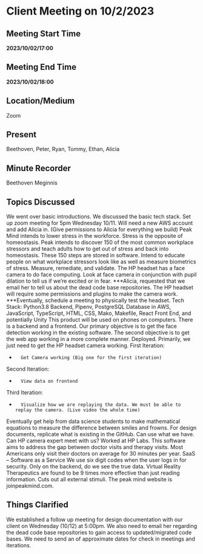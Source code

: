 # Client Meeting on 10/2/2023
## Meeting Start Time
**2023/10/02/17:00**
## Meeting End Time
**2023/10/02/18:00**
## Location/Medium
Zoom
## Present
Beethoven, Peter, Ryan, Tommy, Ethan, Alicia
## Minute Recorder
Beethoven Meginnis
## Topics Discussed
We went over basic introductions. We discussed the basic tech stack. Set up zoom meeting for 5pm Wednesday 10/11.
Will need a new AWS account and add Alicia in. (Give permissions to Alicia for everything we build)
Peak Mind intends to lower stress in the workforce. Stress is the opposite of homeostasis. Peak intends to discover 150 of the most common workplace stressors and teach adults how to get out of stress and back into homeostasis. These 150 steps are stored in software. Intend to educate people on what workplace stressors look like as well as measure biometrics of stress. Measure, remediate, and validate.
The HP headset has a face camera to do face computing. Look at face camera in conjunction with pupil dilation to tell us if we’re excited or in fear.
***Alicia, requested that we email her to tell us about the dead code base repositories.
The HP headset will require some permissions and plugins to make the camera work.
***Eventually, schedule a meeting to physically test the headset.
Tech Stack:
Python3.8 Backend, Pipenv, PostgreSQL Database in AWS, JavaScript, TypeScript, HTML, CSS, Mako, Makefile, React Front End, and potentially Unity
This product will be used on phones on computers. There is a backend and a frontend.
Our primary objective is to get the face detection working in the existing software.
The second objective is to get the web app working in a more complete manner. Deployed.
Primarily, we just need to get the HP headset camera working.
First Iteration:
-       Get Camera working (Big one for the first iteration)
Second Iteration:
-       View data on frontend
Third Iteration:
-       Visualize how we are replaying the data. We must be able to replay the camera. (Live video the whole time)
Eventually get help from data science students to make mathematical equations to measure the difference between smiles and frowns.
For design documents, replicate what is existing in the GitHub. Can use what we have.
Can HP camera expert meet with us? Worked at HP Labs.
This software aims to address the gap between doctor visits and therapy visits. Most Americans only visit their doctors on average for 30 minutes per year.
SaaS – Software as a Service
We use six digit codes when the user logs in for security. Only on the backend, do we see the true data.
Virtual Reality Therapeutics are found to be 9 times more effective than just reading information. Cuts out all external stimuli.
The peak mind website is joinpeakmind.com.
## Things Clarified
We established a follow up meeting for design documentation with our client on Wednesday (10/12) at 5:00pm. We also need to email her regarding the dead code base repositories to gain access to updated/migrated code bases.  We need to send an of approximate dates for check in meetings and iterations.
